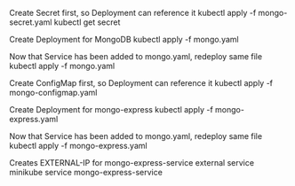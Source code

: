
Create Secret first, so Deployment can reference it
kubectl apply -f mongo-secret.yaml
kubectl get secret

Create Deployment for MongoDB
kubectl apply -f mongo.yaml

Now that Service has been added to mongo.yaml, redeploy same file
kubectl apply -f mongo.yaml

Create ConfigMap first, so Deployment can reference it
kubectl apply -f mongo-configmap.yaml

Create Deployment for mongo-express
kubectl apply -f mongo-express.yaml

Now that Service has been added to mongo.yaml, redeploy same file
kubectl apply -f mongo-express.yaml

Creates EXTERNAL-IP for mongo-express-service external service
minikube service mongo-express-service